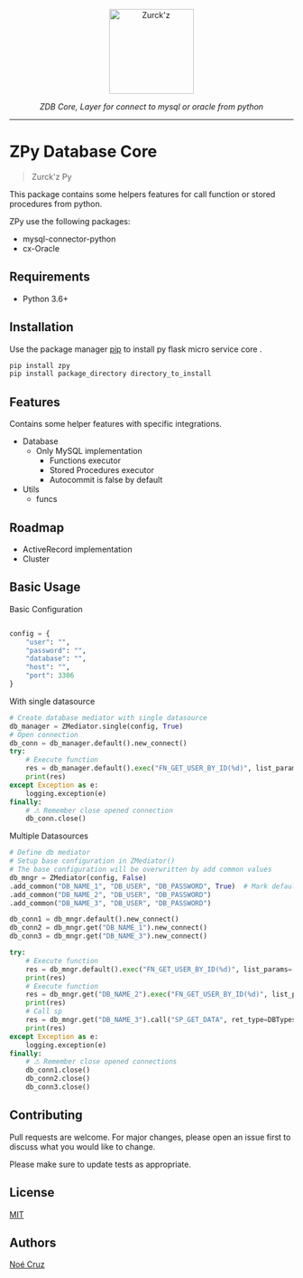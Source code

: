 <p align="center">
  <a  href="https://github.com/NoeCruzMW/zpy-flask-msc-docs"><img width="150" src="https://lh3.googleusercontent.com/a-/AOh14GjLO5qYYR5nQl5hgavUKz4Dv3LVzWDvGtV4xNam=s600-k-no-rp-mo" alt="Zurck'z"></a>
</p>
<p align="center">
    <em>ZDB Core, Layer for connect to mysql or oracle from python</em>
</p>
<p align="center"></p>

---

# ZPy Database Core

> Zurck'z Py

This package contains some helpers features for call function or stored procedures from python.

ZPy use the following packages:

- mysql-connector-python
- cx-Oracle

## Requirements

- Python 3.6+

## Installation

Use the package manager [pip](https://pip.pypa.io/en/stable/) to install py flask micro service core .

```bash
pip install zpy
pip install package_directory directory_to_install
```

## Features

Contains some helper features with specific integrations.

- Database
    - Only MySQL implementation
        - Functions executor
        - Stored Procedures executor
        - Autocommit is false by default
- Utils
    - funcs

## Roadmap

- ActiveRecord implementation
- Cluster

## Basic Usage

Basic Configuration

````python

config = {
    "user": "",
    "password": "",
    "database": "",
    "host": "",
    "port": 3306
}
````

With single datasource

```python
# Create database mediator with single datasource
db_manager = ZMediator.single(config, True)
# Open connection
db_conn = db_manager.default().new_connect()
try:
    # Execute function
    res = db_manager.default().exec("FN_GET_USER_BY_ID(%d)", list_params=[1], ret_type=DBTypes.cursor)
    print(res)
except Exception as e:
    logging.exception(e)
finally:
    # ⚠ Remember close opened connection
    db_conn.close()
```

Multiple Datasources

```python
# Define db mediator 
# Setup base configuration in ZMediator()
# The base configuration will be overwritten by add common values 
db_mngr = ZMediator(config, False)
.add_common("DB_NAME_1", "DB_USER", "DB_PASSWORD", True)  # Mark default ds
.add_common("DB_NAME_2", "DB_USER", "DB_PASSWORD")
.add_common("DB_NAME_3", "DB_USER", "DB_PASSWORD")

db_conn1 = db_mngr.default().new_connect()
db_conn2 = db_mngr.get("DB_NAME_1").new_connect()
db_conn3 = db_mngr.get("DB_NAME_3").new_connect()

try:
    # Execute function
    res = db_mngr.default().exec("FN_GET_USER_BY_ID(%d)", list_params=[1], ret_type=DBTypes.cursor)
    print(res)
    # Execute function
    res = db_mngr.get("DB_NAME_2").exec("FN_GET_USER_BY_ID(%d)", list_params=[1], ret_type=DBTypes.cursor)
    print(res)
    # Call sp
    res = db_mngr.get("DB_NAME_3").call("SP_GET_DATA", ret_type=DBTypes.cursor)
    print(res)
except Exception as e:
    logging.exception(e)
finally:
    # ⚠ Remember close opened connections
    db_conn1.close()
    db_conn2.close()
    db_conn3.close()
```

## Contributing

Pull requests are welcome. For major changes, please open an issue first to discuss what you would like to change.

Please make sure to update tests as appropriate.

## License

[MIT](https://choosealicense.com/licenses/mit/)

## Authors

[Noé Cruz](https://www.linkedin.com/in/zurckz/)
